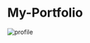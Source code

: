 # My-Portfolio
![profile](https://github.com/shraddhaverma11/My-Portfolio/assets/149676426/1c3daf3e-f0fb-4da1-916b-44ef2cba0b87)
